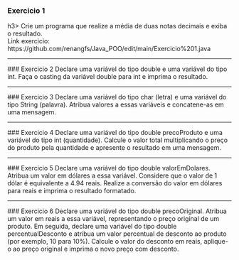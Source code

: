 <h3 align"center">Exercicio 1</h3>h3>
Crie um programa que realize a média de duas notas decimais e exiba o resultado.<br>
Link exercicio: https://github.com/renangfs/Java_POO/edit/main/Exercicio%201.java<hr>
### Exercicio 2
Declare uma variável do tipo double e uma variável do tipo int. Faça o casting da variável double para int e imprima o resultado.<hr>
### Exercicio 3
Declare uma variável do tipo char (letra) e uma variável do tipo String (palavra). Atribua valores a essas variáveis e concatene-as
em uma mensagem.<hr>
### Exercicio 4
Declare uma variável do tipo double precoProduto e uma variável do tipo int (quantidade). Calcule o valor total multiplicando o preço
do produto pela quantidade e apresente o resultado em uma mensagem.<hr>
### Exercicio 5
Declare uma variável do tipo double valorEmDolares. Atribua um valor em dólares a essa variável. Considere que o valor de 1 dólar é
equivalente a 4.94 reais. Realize a conversão do valor em dólares para reais e imprima o resultado formatado.<hr>
### Exercicio 6
Declare uma variável do tipo double precoOriginal. Atribua um valor em reais a essa variável, representando o preço original de um
produto. Em seguida, declare uma variável do tipo double percentualDesconto e atribua um valor percentual de desconto ao produto 
(por exemplo, 10 para 10%). Calcule o valor do desconto em reais, aplique-o ao preço original e imprima o novo preço com desconto.
